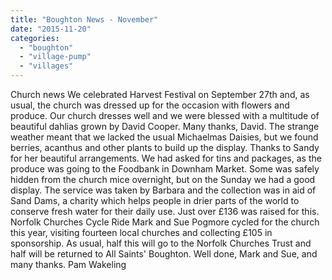 ```yaml
---
title: "Boughton News - November"
date: "2015-11-20"
categories: 
  - "boughton"
  - "village-pump"
  - "villages"
---
```


Church news We celebrated Harvest Festival on September 27th and, as usual, the church was dressed up for the occasion with flowers and produce. Our church dresses well and we were blessed with a multitude of beautiful dahlias grown by David Cooper. Many thanks, David. The strange weather meant that we lacked the usual Michaelmas Daisies, but we found berries, acanthus and other plants to build up the display. Thanks to Sandy for her beautiful arrangements. We had asked for tins and packages, as the produce was going to the Foodbank in Downham Market. Some was safely hidden from the church mice overnight, but on the Sunday we had a good display. The service was taken by Barbara and the collection was in aid of Sand Dams, a charity which helps people in drier parts of the world to conserve fresh water for their daily use. Just over £136 was raised for this. Norfolk Churches Cycle Ride Mark and Sue Pogmore cycled for the church this year, visiting fourteen local churches and collecting £105 in sponsorship. As usual, half this will go to the Norfolk Churches Trust and half will be returned to All Saints' Boughton. Well done, Mark and Sue, and many thanks. Pam Wakeling
